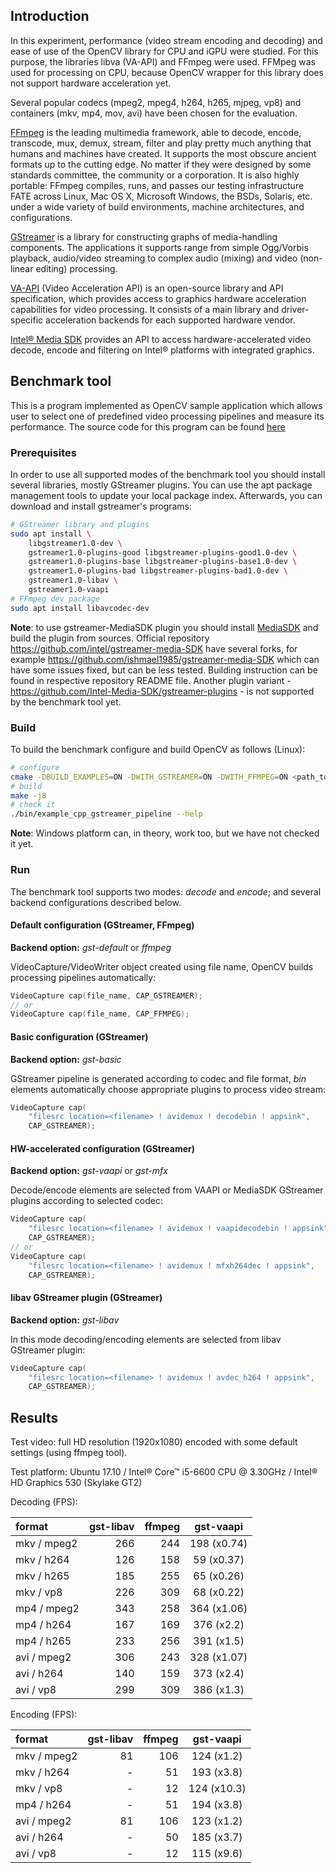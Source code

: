 ## Introduction

In this experiment, performance (video stream encoding and decoding) and ease of use of the OpenCV library for CPU and iGPU were studied. For this purpose, the libraries libva (VA-API) and FFmpeg were used. FFMpeg was used for processing on CPU, because OpenCV wrapper for this library does not support hardware acceleration yet.

Several popular codecs (mpeg2, mpeg4, h264, h265, mjpeg, vp8) and containers (mkv, mp4, mov, avi) have been chosen for the evaluation.

[FFmpeg](https://www.ffmpeg.org/) is the leading multimedia framework, able to decode, encode, transcode, mux, demux, stream, filter and play pretty much anything that humans and machines have created. It supports the most obscure ancient formats up to the cutting edge. No matter if they were designed by some standards committee, the community or a corporation. It is also highly portable: FFmpeg compiles, runs, and passes our testing infrastructure FATE across Linux, Mac OS X, Microsoft Windows, the BSDs, Solaris, etc. under a wide variety of build environments, machine architectures, and configurations.

[GStreamer](https://gstreamer.freedesktop.org/) is a library for constructing graphs of media-handling components. The applications it supports range from simple Ogg/Vorbis playback, audio/video streaming to complex audio (mixing) and video (non-linear editing) processing.

[VA-API](https://01.org/vaapi) (Video Acceleration API) is an open-source library and API specification, which provides access to graphics hardware acceleration capabilities for video processing. It consists of a main library and driver-specific acceleration backends for each supported hardware vendor.

[Intel® Media SDK](https://software.intel.com/en-us/media-sdk) provides an API to access hardware-accelerated video decode, encode and filtering on Intel® platforms with integrated graphics.

## Benchmark tool

This is a program implemented as OpenCV sample application which allows user to select one of predefined video processing pipelines and measure its performance. The source code for this program can be found [here](https://github.com/opencv/opencv/blob/master/samples/cpp/gstreamer_pipeline.cpp)

### Prerequisites

In order to use all supported modes of the benchmark tool you should install several libraries, mostly GStreamer plugins. You can use the apt package management tools to update your local package index. Afterwards, you can download and install gstreamer's programs:

```.sh
# GStreamer library and plugins
sudo apt install \
    libgstreamer1.0-dev \
    gstreamer1.0-plugins-good libgstreamer-plugins-good1.0-dev \
    gstreamer1.0-plugins-base libgstreamer-plugins-base1.0-dev \
    gstreamer1.0-plugins-bad libgstreamer-plugins-bad1.0-dev \
    gstreamer1.0-libav \
    gstreamer1.0-vaapi
# FFmpeg dev package
sudo apt install libavcodec-dev
```

**Note**: to use gstreamer-MediaSDK plugin you should install [MediaSDK](https://software.intel.com/en-us/media-sdk) and build the plugin from sources. Official repository https://github.com/intel/gstreamer-media-SDK have several forks, for example https://github.com/ishmael1985/gstreamer-media-SDK which can have some issues fixed, but can be less tested. Building instruction can be found in respective repository README file. Another plugin variant - https://github.com/Intel-Media-SDK/gstreamer-plugins - is not supported by the benchmark tool yet.

### Build

To build the benchmark configure and build OpenCV as follows (Linux):
```.sh
# configure
cmake -DBUILD_EXAMPLES=ON -DWITH_GSTREAMER=ON -DWITH_FFMPEG=ON <path_to_opencv_source>
# build
make -j8
# check it
./bin/example_cpp_gstreamer_pipeline --help
```

**Note**: Windows platform can, in theory, work too, but we have not checked it yet.

### Run

The benchmark tool supports two modes: _decode_ and _encode_; and several backend configurations described below.

#### Default configuration (GStreamer, FFmpeg)

**Backend option:** _gst-default_ or _ffmpeg_

VideoCapture/VideoWriter object created using file name, OpenCV builds processing pipelines automatically:
```.cpp
VideoCapture cap(file_name, CAP_GSTREAMER);
// or
VideoCapture cap(file_name, CAP_FFMPEG);
```

#### Basic configuration (GStreamer)

**Backend option:** _gst-basic_

GStreamer pipeline is generated according to codec and file format, _bin_ elements automatically choose appropriate plugins to process video stream:
```.cpp
VideoCapture cap(
    "filesrc location=<filename> ! avidemux ! decodebin ! appsink",
    CAP_GSTREAMER);
```

#### HW-accelerated configuration (GStreamer)

**Backend option:** _gst-vaapi_ or _gst-mfx_

Decode/encode elements are selected from VAAPI or MediaSDK GStreamer plugins according to selected codec:
```.cpp
VideoCapture cap(
    "filesrc location=<filename> ! avidemux ! vaapidecodebin ! appsink",
    CAP_GSTREAMER);
// or
VideoCapture cap(
    "filesrc location=<filename> ! avidemux ! mfxh264dec ! appsink",
    CAP_GSTREAMER);
```

#### libav GStreamer plugin (GStreamer)

**Backend option:** _gst-libav_

In this mode decoding/encoding elements are selected from libav GStreamer plugin:
```.cpp
VideoCapture cap(
    "filesrc location=<filename> ! avidemux ! avdec_h264 ! appsink",
    CAP_GSTREAMER);
```

## Results

Test video: full HD resolution (1920x1080) encoded with some default settings (using ffmpeg tool).

Test platform: Ubuntu 17.10 / Intel® Core™ i5-6600 CPU @ 3.30GHz / Intel® HD Graphics 530 (Skylake GT2)

Decoding (FPS):

| format | gst-libav | ffmpeg | gst-vaapi |
|:----------|----:|----:|:-----------:|
| mkv / mpeg2 | 266 | 244 | 198 (x0.74) |
| mkv / h264  | 126 | 158 |  59 (x0.37) |
| mkv / h265  | 185 | 255 |  65 (x0.26) |
| mkv / vp8   | 226 | 309 |  68 (x0.22) |
| mp4 / mpeg2 | 343 | 258 | 364 (x1.06) |
| mp4 / h264  | 167 | 169 | 376 (x2.2)  |
| mp4 / h265  | 233 | 256 | 391 (x1.5)  |
| avi / mpeg2 | 306 | 243 | 328 (x1.07) |
| avi / h264  | 140 | 159 | 373 (x2.4)  |
| avi / vp8   | 299 | 309 | 386 (x1.3)  |

Encoding (FPS):

| format | gst-libav | ffmpeg | gst-vaapi |
|:----------|---:|----:|:----------:|
| mkv / mpeg2 | 81 | 106 | 124 (x1.2) |
| mkv / h264  | -  | 51  | 193 (x3.8) |
| mkv / vp8   | -  | 12  | 124 (x10.3)|
| mp4 / h264  | -  | 51  | 194 (x3.8) |
| avi / mpeg2 | 81 | 106 | 123 (x1.2) |
| avi / h264  | -  | 50  | 185 (x3.7) |
| avi / vp8   | -  | 12  | 115 (x9.6) |
